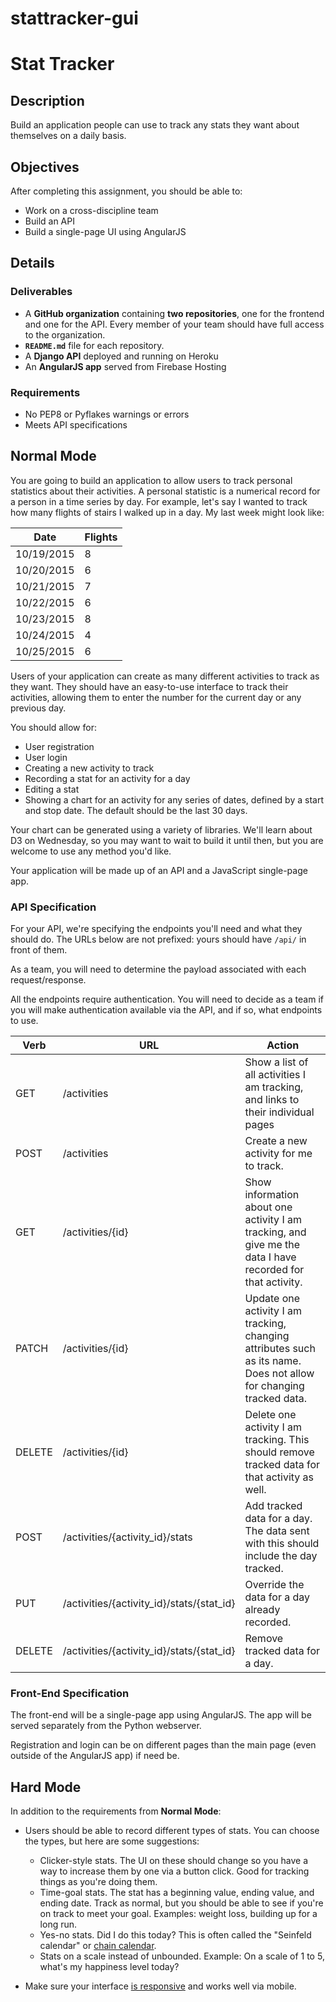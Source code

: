 # stattracker-gui
# Stat Tracker

## Description

Build an application people can use to track any stats they want about themselves on a daily basis.

## Objectives

After completing this assignment, you should be able to:

* Work on a cross-discipline team
* Build an API
* Build a single-page UI using AngularJS

## Details

### Deliverables

* A **GitHub organization** containing **two repositories**, one for the frontend and one for the API. Every member of your team should have full access to the organization.
* **`README.md`** file for each repository.
* A **Django API** deployed and running on Heroku
* An **AngularJS app** served from Firebase Hosting

### Requirements  

* No PEP8 or Pyflakes warnings or errors
* Meets API specifications

## Normal Mode

You are going to build an application to allow users to track personal statistics about their activities. A personal statistic is a numerical record for a person in a time series by day. For example, let's say I wanted to track how many flights of stairs I walked up in a day. My last week might look like:

Date       | Flights
---------- | -------
10/19/2015 | 8
10/20/2015 | 6
10/21/2015 | 7
10/22/2015 | 6
10/23/2015 | 8
10/24/2015 | 4
10/25/2015 | 6

Users of your application can create as many different activities to track as they want. They should have an easy-to-use interface to track their activities, allowing them to enter the number for the current day or any previous day.

You should allow for:

* User registration
* User login
* Creating a new activity to track
* Recording a stat for an activity for a day
* Editing a stat
* Showing a chart for an activity for any series of dates, defined by a start and stop date. The default should be the last 30 days.

Your chart can be generated using a variety of libraries. We'll learn about D3 on Wednesday, so you may want to wait to build it until then, but you are welcome to use any method you'd like.

Your application will be made up of an API and a JavaScript single-page app.

### API Specification

For your API, we're specifying the endpoints you'll need and what they should do. The URLs below are not prefixed: yours should have `/api/` in front of them.

As a team, you will need to determine the payload associated with each request/response.

All the endpoints require authentication. You will need to decide as a team if you will make authentication available via the API, and if so, what endpoints to use.

Verb   | URL                                       | Action
------ | ---                                       | -------
GET    | /activities                               | Show a list of all activities I am tracking, and links to their individual pages
POST   | /activities                               | Create a new activity for me to track.
GET    | /activities/{id}                          | Show information about one activity I am tracking, and give me the data I have recorded for that activity.
PATCH  | /activities/{id}                          | Update one activity I am tracking, changing attributes such as its name. Does not allow for changing tracked data.
DELETE | /activities/{id}                          | Delete one activity I am tracking. This should remove tracked data for that activity as well.
POST   | /activities/{activity_id}/stats           | Add tracked data for a day. The data sent with this should include the day tracked.
PUT    | /activities/{activity_id}/stats/{stat_id} | Override the data for a day already recorded.
DELETE | /activities/{activity_id}/stats/{stat_id} | Remove tracked data for a day.

### Front-End Specification

The front-end will be a single-page app using AngularJS. The app will be served separately from the Python webserver.

Registration and login can be on different pages than the main page (even outside of the AngularJS app) if need be.

## Hard Mode

In addition to the requirements from **Normal Mode**:

* Users should be able to record different types of stats. You can choose the types, but here are some suggestions:
  * Clicker-style stats. The UI on these should change so you have a way to increase them by one via a button click. Good for tracking things as you're doing them.
  * Time-goal stats. The stat has a beginning value, ending value, and ending date. Track as normal, but you should be able to see if you're on track to meet your goal. Examples: weight loss, building up for a long run.
  * Yes-no stats. Did I do this today? This is often called the "Seinfeld calendar" or [chain calendar](http://chaincalendar.com/about).
  * Stats on a scale instead of unbounded. Example: On a scale of 1 to 5, what's my happiness level today?

* Make sure your interface [is responsive](https://developers.google.com/web/fundamentals/layouts/rwd-fundamentals/) and works well via mobile.
